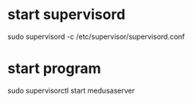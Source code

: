 # start supervisord
sudo supervisord -c /etc/supervisor/supervisord.conf

# start program
sudo supervisorctl start medusaserver
